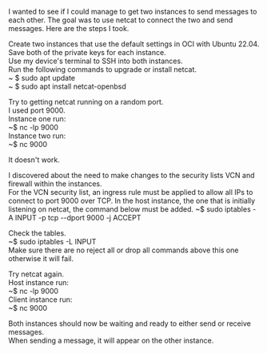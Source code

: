 I wanted to see if I could manage to get two instances to send messages to each other.
The goal was to use netcat to connect the two and send messages. Here are the steps I took.

Create two instances that use the default settings in OCI with Ubuntu 22.04.  
Save both of the private keys for each instance.  
Use my device's terminal to SSH into both instances.  
Run the following commands to upgrade or install netcat.  
  ~ $ sudo apt update  
  ~ $ sudo apt install netcat-openbsd  

Try to getting netcat running on a random port.  
I used port 9000.  
Instance one run:  
  ~$ nc -lp 9000  
Instance two run:  
  ~$ nc <host-public-ip> 9000  

It doesn't work.  

I discovered about the need to make changes to the security lists VCN and firewall within the instances.  
For the VCN security list, an ingress rule must be applied to allow all IPs to connect to port 9000 over TCP.
In the host instance, the one that is initially listening on netcat, the command below must be added.
  ~$ sudo iptables -A INPUT -p tcp --dport 9000 -j ACCEPT  

Check the tables.  
  ~$ sudo iptables -L INPUT  
Make sure there are no reject all or drop all commands above this one otherwise it will fail.  

Try netcat again.  
Host instance run:  
  ~$ nc -lp 9000  
Client instance run:  
  ~$ nc <host-public-ip> 9000  

Both instances should now be waiting and ready to either send or receive messages.  
When sending a message, it will appear on the other instance.  

